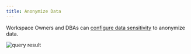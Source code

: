 ```yaml
---
title: Anonymize Data
---
```


<EnterpriseOnlyBlock />

Workspace Owners and DBAs can [configure data sensitivity](/docs/security/anonymize-data) to anonymize data.

![query result](/content/docs/security/anonymize-data/anonymize-data-masked.webp)
